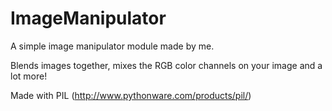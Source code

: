 # ImageManipulator
A simple image manipulator module made by me.

Blends images together, mixes the RGB color channels on your image and a lot more!

Made with PIL (http://www.pythonware.com/products/pil/)
